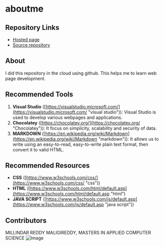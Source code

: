 # aboutme
## Repository Links
- [Hosted page](https://milindar.github.io/aboutme/ "Github")
- [Source repository](https://github.com/milindar/aboutme "source")
## About
I did this repository in the cloud using github. This helps me to learn web page development.
## Recommended Tools
1. **Visual Studio** ([https://visualstudio.microsoft.com/](https://visualstudio.microsoft.com/ "visual studio")): Visual Studio is used to develop various webpages and applications.
1. **Chocolatey** ([https://chocolatey.org/](https://chocolatey.org/ "Chocolatey")): It focus on simplicity, scalability and security of data.
1. **MARKDOWN** ([https://en.wikipedia.org/wiki/Markdown](https://en.wikipedia.org/wiki/Markdown "markdown")): It allows us to write using an easy-to-read, easy-to-write plain text format, then convert it to valid HTML.
## Recommended Resources
- **CSS** ([https://www.w3schools.com/css/](https://www.w3schools.com/css/ "css"))
- **HTML** ([https://www.w3schools.com/html/default.asp](https://www.w3schools.com/html/default.asp "html")
- **JAVA SCRIPT** ([https://www.w3schools.com/js/default.asp](https://www.w3schools.com/js/default.asp "java script"))
## Contributors
MILLINDAR REDDY MALIGIREDDY, MASTERS IN APPLIED COMPUTER SCIENCE
![Image](https://redfairyproject.com/wp-content/uploads/2016/07/Dont-give-up.jpg "Image")
